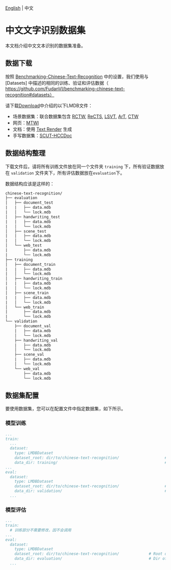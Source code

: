 [English](../../en/datasets/chinese_text_recognition.md) | 中文

# 中文文字识别数据集

本文档介绍中文文本识别的数据集准备。

## 数据下载

按照 [Benchmarking-Chinese-Text-Recognition](https://github.com/FudanVI/benchmarking-chinese-text-recognition) 中的设置，我们使用与 [Datasets] 中描述的相同的训练、验证和评估数据（ https://github.com/FudanVI/benchmarking-chinese-text-recognition#datasets）

请下载[Download](https://github.com/FudanVI/benchmarking-chinese-text-recognition/blob/main/README.md#download)中介绍的以下LMDB文件：

- 场景数据集：联合数据集包含 [RCTW](rctw.vlrlab.net/dataset
), [ReCTS](https://rrc.cvc.uab.es/?ch=12&com=downloads), [LSVT](https://rrc.cvc.uab.es/?ch=16&com=introduction), [ArT](https://rrc.cvc.uab.es/?ch=14&com=downloads), [CTW](https://link.springer.com/article/10.1007/s11390-019-1923-y)
- 网页：[MTWI](https://tianchi.aliyun.com/competition/entrance/231684/introduction)
- 文档：使用 [Text Render](https://github.com/oh-my-ocr/text_renderer) 生成
- 手写数据集：[SCUT-HCCDoc](https://github.com/HCIILAB/SCUT-HCCDoc_Dataset_Release)

## 数据结构整理

下载文件后，请将所有训练文件放在同一个文件夹 `training` 下，所有验证数据放在 `validation` 文件夹下，所有评估数据放在`evaluation`下。

数据结构应该是这样的：

```txt
chinese-text-recognition/
├── evaluation
│   ├── document_test
|   |   ├── data.mdb
|   │   └── lock.mdb
│   ├── handwriting_test
|   |   ├── data.mdb
|   │   └── lock.mdb
│   ├── scene_test
|   |   ├── data.mdb
|   │   └── lock.mdb
│   └── web_test
|       ├── data.mdb
|       └── lock.mdb
├── training
│   ├── document_train
|   |   ├── data.mdb
|   │   └── lock.mdb
│   ├── handwriting_train
|   |   ├── data.mdb
|   │   └── lock.mdb
│   ├── scene_train
|   |   ├── data.mdb
|   │   └── lock.mdb
│   └── web_train
|       ├── data.mdb
|       └── lock.mdb
└── validation
    ├── document_val
    |   ├── data.mdb
    │   └── lock.mdb
    ├── handwriting_val
    |   ├── data.mdb
    │   └── lock.mdb
    ├── scene_val
    |   ├── data.mdb
    │   └── lock.mdb
    └── web_val
        ├── data.mdb
        └── lock.mdb

```

## 数据集配置

要使用数据集，您可以在配置文件中指定数据集，如下所示。

### 模型训练

```yaml
...
train:
  ...
  dataset:
    type: LMDBDataset
    dataset_root: dir/to/chinese-text-recognition/                    # Root dir of training dataset
    data_dir: training/                                               # Dir of training dataset, concatenated with `dataset_root` to be the complete dir of training dataset
...
eval:
  dataset:
    type: LMDBDataset
    dataset_root: dir/to/chinese-text-recognition/                    # Root dir of validation dataset
    data_dir: validation/                                             # Dir of validation dataset, concatenated with `dataset_root` to be the complete dir of validation dataset
  ...
```

### 模型评估

```yaml
...
train:
  # 训练部分不需要修改，因不会调用
...
eval:
  dataset:
    type: LMDBDataset
    dataset_root: dir/to/chinese-text-recognition/             # Root dir of evaluation dataset
    data_dir: evaluation/                                      # Dir of evaluation dataset, concatenated with `dataset_root` to be the complete dir of evaluation dataset
  ...
```
